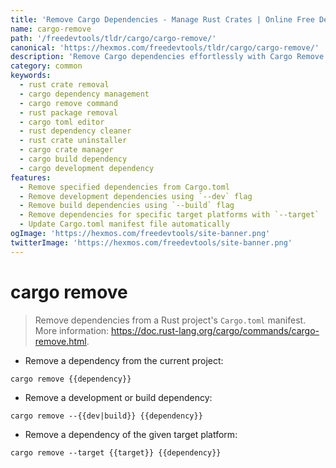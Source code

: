 ```yaml
---
title: 'Remove Cargo Dependencies - Manage Rust Crates | Online Free DevTools by Hexmos'
name: cargo-remove
path: '/freedevtools/tldr/cargo/cargo-remove/'
canonical: 'https://hexmos.com/freedevtools/tldr/cargo/cargo-remove/'
description: 'Remove Cargo dependencies effortlessly with Cargo Remove. Clean up your Rust projects by removing unused crates and manage your Cargo.toml. Free online tool, no registration required.'
category: common
keywords:
  - rust crate removal
  - cargo dependency management
  - cargo remove command
  - rust package removal
  - cargo toml editor
  - rust dependency cleaner
  - rust crate uninstaller
  - cargo crate manager
  - cargo build dependency
  - cargo development dependency
features:
  - Remove specified dependencies from Cargo.toml
  - Remove development dependencies using `--dev` flag
  - Remove build dependencies using `--build` flag
  - Remove dependencies for specific target platforms with `--target`
  - Update Cargo.toml manifest file automatically
ogImage: 'https://hexmos.com/freedevtools/site-banner.png'
twitterImage: 'https://hexmos.com/freedevtools/site-banner.png'
---
```


# cargo remove

> Remove dependencies from a Rust project's `Cargo.toml` manifest.
> More information: <https://doc.rust-lang.org/cargo/commands/cargo-remove.html>.

- Remove a dependency from the current project:

`cargo remove {{dependency}}`

- Remove a development or build dependency:

`cargo remove --{{dev|build}} {{dependency}}`

- Remove a dependency of the given target platform:

`cargo remove --target {{target}} {{dependency}}`
